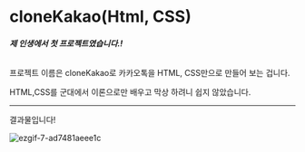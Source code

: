 # cloneKakao(Html, CSS)

###### ***제 인생에서 첫 프로젝트였습니다.!***

프로젝트 이름은 cloneKakao로 카카오톡을 HTML, CSS만으로 만들어 보는 겁니다.

HTML,CSS를 군대에서 이론으로만 배우고 막상 하려니 쉽지 않았습니다.

------

결과물입니다!

![ezgif-7-ad7481aeee1c](https://user-images.githubusercontent.com/77804950/105974303-1ca5ee80-60d1-11eb-9f22-0fc717cf1166.gif)

